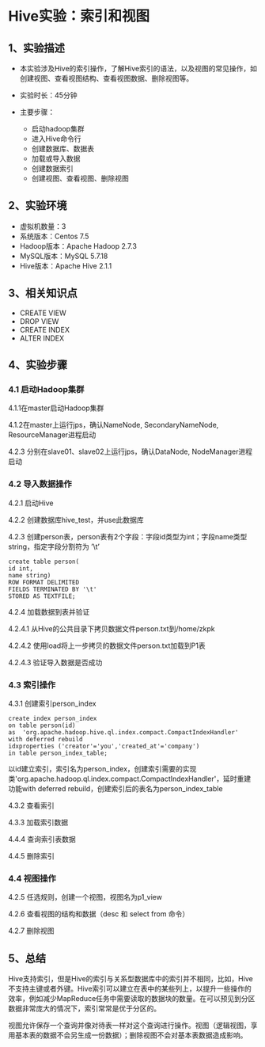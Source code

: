 # Hive实验：索引和视图
## 1、实验描述

* 本实验涉及Hive的索引操作，了解Hive索引的语法，以及视图的常见操作，如创建视图、查看视图结构、查看视图数据、删除视图等。

* 实验时长：45分钟

* 主要步骤：
    * 启动hadoop集群
    * 进入Hive命令行
    * 创建数据库、数据表
    * 加载或导入数据
    * 创建数据索引
    * 创建视图、查看视图、删除视图

## 2、实验环境

* 虚拟机数量：3
* 系统版本：Centos 7.5
* Hadoop版本：Apache Hadoop 2.7.3
* MySQL版本：MySQL 5.7.18
* Hive版本：Apache Hive 2.1.1

## 3、相关知识点
* CREATE VIEW
* DROP VIEW
* CREATE INDEX
* ALTER INDEX

## 4、实验步骤
### 4.1 启动Hadoop集群

4.1.1在master启动Hadoop集群

4.1.2在master上运行jps，确认NameNode, SecondaryNameNode, ResourceManager进程启动

4.2.3 分别在slave01、slave02上运行jps，确认DataNode, NodeManager进程启动

### 4.2 导入数据操作

4.2.1 启动Hive

4.2.2 创建数据库hive_test，并use此数据库

4.2.3 创建person表，person表有2个字段：字段id类型为int；字段name类型string，指定字段分割符为 ’\t’

```
create table person(
id int,
name string)  
ROW FORMAT DELIMITED  
FIELDS TERMINATED BY '\t'
STORED AS TEXTFILE;
```

4.2.4 加载数据到表并验证

4.2.4.1 从Hive的公共目录下拷贝数据文件person.txt到/home/zkpk

4.2.4.2 使用load将上一步拷贝的数据文件person.txt加载到P1表

4.2.4.3 验证导入数据是否成功

### 4.3 索引操作

4.3.1 创建索引person_index

```
create index person_index 
on table person(id) 
as  'org.apache.hadoop.hive.ql.index.compact.CompactIndexHandler'
with deferred rebuild
idxproperties ('creator'='you','created_at'='company')
in table person_index_table;
```

以id建立索引，索引名为person_index，创建索引需要的实现类'org.apache.hadoop.ql.index.compact.CompactIndexHandler'，延时重建功能with deferred rebuild，创建索引后的表名为person_index_table

4.3.2 查看索引

4.3.3 加载索引数据

4.4.4 查询索引表数据

4.4.5 删除索引

### 4.4 视图操作

4.2.5 任选规则，创建一个视图，视图名为p1_view

4.2.6 查看视图的结构和数据（desc 和 select from 命令） 

4.2.7 删除视图

## 5、总结

Hive支持索引，但是Hive的索引与关系型数据库中的索引并不相同，比如，Hive不支持主键或者外键。Hive索引可以建立在表中的某些列上，以提升一些操作的效率，例如减少MapReduce任务中需要读取的数据块的数量。在可以预见到分区数据非常庞大的情况下，索引常常是优于分区的。

视图允许保存一个查询并像对待表一样对这个查询进行操作。视图（逻辑视图，享用基本表的数据不会另生成一份数据）；删除视图不会对基本表数据造成影响。
